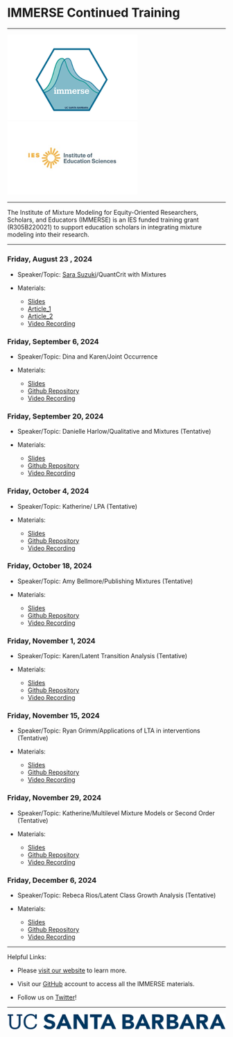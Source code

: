 <h1>IMMERSE Continued Training</h1>

------------------------------------------------------------------------

<p align="center">

<img src="images/immerse_hex_small.png" width="300"/> <img src="images/IESNewLogo.jpg" width="300"/>

</p>

------------------------------------------------------------------------

<p align="center">

The Institute of Mixture Modeling for Equity-Oriented Researchers, Scholars, and Educators (IMMERSE) is an IES funded training grant (R305B220021) to support education scholars in integrating mixture modeling into their research.

</p>

------------------------------------------------------------------------

### Friday, August 23 , 2024

-   Speaker/Topic: [Sara Suzuki](https://circle.tufts.edu/index.php/people/sara-suzuki)/QuantCrit with Mixtures

-   Materials:
    -   [Slides](https://ucsb.box.com/s/ccv77x2kzpe5wkonvl0nf21pxj2ahucx)
    -   [Article_1](https://drive.google.com/file/d/1ONDqCIM8Xf_33eN5zfIShMFcTp-dSZ5p/view)
    -   [Article_2](https://www.sciencedirect.com/science/article/pii/S2666497623000528)
    -   [Video Recording](https://drive.google.com/file/d/18lwuUbXQi3k-PlMc-C_49VETKznW3OLX/view)

### Friday, September 6, 2024

-   Speaker/Topic: Dina and Karen/Joint Occurrence 

-   Materials:
    -   [Slides]()
    -   [Github Repository]()
    -   [Video Recording]()

### Friday, September 20, 2024

-   Speaker/Topic: Danielle Harlow/Qualitative and Mixtures (Tentative)

-   Materials:
    -   [Slides]()
    -   [Github Repository]()
    -   [Video Recording]()

### Friday, October 4, 2024

-   Speaker/Topic: Katherine/ LPA (Tentative)

-   Materials:
    -   [Slides]()
    -   [Github Repository]()
    -   [Video Recording]()


### Friday, October 18, 2024

-   Speaker/Topic: Amy Bellmore/Publishing Mixtures (Tentative)

-   Materials:
    -   [Slides]()
    -   [Github Repository]()
    -   [Video Recording]()

### Friday, November 1, 2024

-   Speaker/Topic: Karen/Latent Transition Analysis (Tentative)

-   Materials:
    -   [Slides]()
    -   [Github Repository]()
    -   [Video Recording]()


### Friday, November 15, 2024

-   Speaker/Topic: Ryan Grimm/Applications of LTA in interventions (Tentative)

-   Materials:
    -   [Slides]()
    -   [Github Repository]()
    -   [Video Recording]()
   

### Friday, November 29, 2024

-   Speaker/Topic: Katherine/Multilevel Mixture Models or Second Order (Tentative)

-   Materials:
    -   [Slides]()
    -   [Github Repository]()
    -   [Video Recording]()
      
### Friday, December 6, 2024

-   Speaker/Topic: Rebeca Rios/Latent Class Growth Analysis (Tentative)

-   Materials:
    -   [Slides]()
    -   [Github Repository]()
    -   [Video Recording]()

------------------------------------------------------------------------

Helpful Links:

-   Please [visit our website](https://immerse.education.ucsb.edu/) to learn more.

-   Visit our [GitHub](https://github.com/immerse-ucsb) account to access all the IMMERSE materials.

-   Follow us on [Twitter](https://twitter.com/IMMERSE_UCSB)!

------------------------------------------------------------------------

![](images/UCSB_Navy_mark.png)
